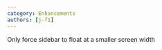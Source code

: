 ```yaml
---
category: Enhancements
authors: [j-f1]
---
```


Only force sidebar to float at a smaller screen width
